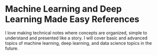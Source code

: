 # Machine Learning and Deep Learning Made Easy References
I love making technical notes where concepts are organized, simple to understand and presented like a story. I will cover basic and advanced topics of machine learning, deep learning, and data science topics in the future.


